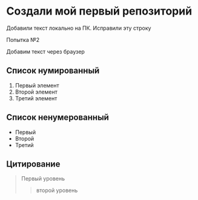 # Создали мой первый репозиторий

Добавили текст локально на ПК. Исправили эту строку

Попытка №2

Добавим текст через браузер

## Список нумированный
1. Первый элемент
2. Второй элемент
3. Третий элемент

## Список ненумерованный
* Первый
* Второй 
* Третий
 
 ## Цитирование
 > Первый уровень
 >> второй уровень
 